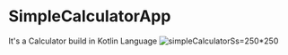 # SimpleCalculatorApp
It's a Calculator build in Kotlin Language
![simpleCalculatorSs](https://user-images.githubusercontent.com/90960084/134805053-c01c0203-44bf-4dd0-ab5b-b26a6da90753.png)=250*250
